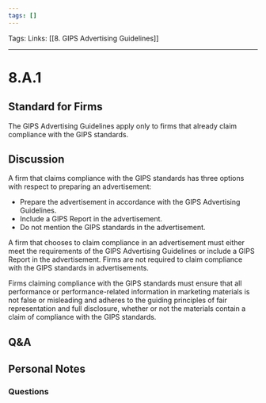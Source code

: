 ```yaml
---
tags: []
---
```

Tags:
Links: [[8. GIPS Advertising Guidelines]]
___
# 8.A.1
## Standard for Firms
The GIPS Advertising Guidelines apply only to firms that already claim compliance with the GIPS standards.
## Discussion
A firm that claims compliance with the GIPS standards has three options with respect to preparing an advertisement:
- Prepare the advertisement in accordance with the GIPS Advertising Guidelines.
- Include a GIPS Report in the advertisement.
- Do not mention the GIPS standards in the advertisement.

A firm that chooses to claim compliance in an advertisement must either meet the requirements of the GIPS Advertising Guidelines or include a GIPS Report in the advertisement. Firms are not required to claim compliance with the GIPS standards in advertisements.

Firms claiming compliance with the GIPS standards must ensure that all performance or performance-related information in marketing materials is not false or misleading and adheres to the guiding principles of fair representation and full disclosure, whether or not the materials contain a claim of compliance with the GIPS standards.
## Q&A

## Personal Notes

### Questions